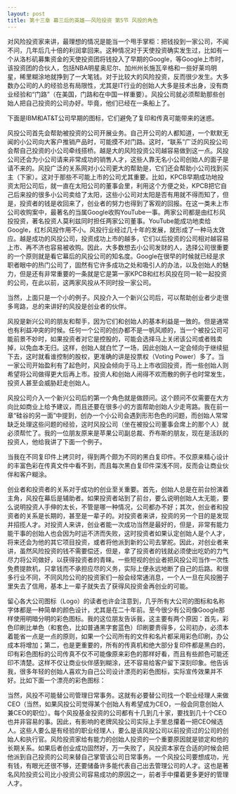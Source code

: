 ```yaml
---
layout: post
title: 第十三章 幕三后的英雄——风险投资 第5节 风投的角色 
---
```

对风险投资家来讲，最理想的情况是能当一个甩手掌柜：把钱投到一家公司，不闻不问，几年后几十倍的利润拿回来。这种情况对于天使投资确实发生过，比如有一个从洛杉矶募集资金的天使投资团将钱投入了早期的Google，等Google上市时，该投资团的合伙人，包括NBA明星奥尼尔、加州州长施瓦辛格和一些好莱坞明星，稀里糊涂地就挣到了一大笔钱。对于比较大的风险投资，反而很少发生。大多数办公司的人的经验总有局限性，尤其是IT行业的创始人大多是技术出身，没有商业经验和“门路”（在美国，门路和在中国一样重要）。风投公司就必须帮助那些创始人把自己投资的公司办好。毕竟，他们已经在一条船上了。

下面是IBM和AT&T公司早期的图标，它们避免了复印和传真可能带来的迷惑。

风投公司首先会帮助被投资的公司开展业务。自己开公司的人都知道，一个默默无闻的小公司向大客户推销产品时，可能摸不对门路。这时，“联系”广泛的风投公司会帮自己投资的小公司牵线搭桥。越是大的风险投资公司越容易做到这一点。风投公司还会为小公司请来非常成功的销售人才，这些人靠无名小公司创始人的面子是请不来的。风投广泛的关系网对小公司更大的帮助是，它们还会帮助小公司找到买主（下家）。这对于那些不可能上市的公司尤其重要。比如，KPCB早期成功地投资太阳公司后，就一直在太阳公司的董事会里，利用这个方便之处，KPCB把它自己后来投的很多小公司卖给了太阳，这些小公司对太阳是否有用就不得而知了，但是，投资者的钱是收回来了，创业者的努力也得到了客观的回报。在这一类未上市公司收购案中，最著名的当属Google收购YouTube一事。两家公司都是由红杉风投投资，著名投资人莫利兹同时担任两家公司董事。YouTube能成功地卖给Google，红杉风投作用不小。风投行业经过几十年的发展，就形成了一种马太效应。越是成功的风投公司，投资成功上市的越多，它们以后投资的公司相对越容易上市、再不济也容易被收购。因此，大多数想去小公司发财的人，选择公司很重要的一个原则就是看它幕后的风投公司的知名度。Google在很早的时候就已经是求职者眼中的热门公司了，固然有它许多成功之处和吸引人的办法，以及创始人的魅力，但是还有非常重要的一条就是它是第一家KPCB和红杉风投在同一轮一起投资的公司，在此以前，这两家风投从不同时投一家公司。

当然，上面只是一个小的例子。风投介入一个新兴公司后，可以帮助创业者少走很多弯路，总的来讲好的风投是创业者的伙伴。

风投是新兴公司的朋友和帮手，因为它们和创始人的基本利益是一致的。但是通常也有利益冲突的时候。任何一个公司的创办都不是一帆风顺的，当一个被投公司可能前景不妙时，如果投资者对它是控股的，可能会选择马上关闭该公司或者贱卖掉，以免血本无归。这样，创始人就白忙了一场，因此创始人一定会倾向于继续挺下去，这时就看谁控制的股权，更准确的讲是投票权（Voting Power）多了。当一家公司开始盈利有了起色时，风投会倾向于马上上市收回投资，而一些创始人则希望将公司做得更大后再上市。投资人和创始人闹得不欢而散的例子也时常发生，投资人甚至会威胁赶走创始人。

风投公司介入一个新兴公司后的第一个角色就是做顾问。这个顾问不仅需要在大方向比如商业上给予建议，而且还要在很多小的方面帮助创始人少走弯路。我在前一章“硅谷的另一面”中提到，创办一个小公司会遇到形形色色的问题，而创始人常常缺乏处理这些问题的经验，这时风投公司（坐在被投公司董事会席上的那个人）就必须帮忙了。我的一位朋友原来是苹果公司副总裁、乔布斯的朋友，现在是活跃的投资人，他给我讲了下面一个例子。

当我在不同复印件上拷贝时，得到两个颇为不同的黑白复印件。不仅原来精心设计的丰富色彩在传真文件中看不到，而且每次黑白复印件深浅不同，反而会让商业伙伴和客户糊涂。

创业者和投资者的关系对于成功的创业至关重要。首先，创始人总是在前台扮演着主角，风投在幕后是辅助者。如果投资者站到了前台，要么说明创始人太无能，要么说明投资人手伸的太长，不管是哪一种情况，公司都办不好；其次，创业者和投资者的关系是长期的，甚至是一辈子的。对投资者来讲，投资的另一个目的是发现并招揽人才。对投资人来讲，创业者能一次成功当然是最好的，但是，非常有能力能干事的创始人也会因为时运不济而失败，这时投资者如果认定创始人是个人才，将来还会为他的其它项目投资，或者将他派到新的公司去掌舵。因此，对创业者来讲，虽然风险投资的钱不需要偿还，但是，拿了投资者的钱就必须使出吃奶的力气尽力将公司做好，以获得投资者的青睐。一些短视的创业者把风投公司当作一次性免费提款机，只拿钱而不承担应尽的义务，实际上便永远地断了自己的后路。和很多行业不同，不同风险公司的投资家们一般会经常通消息，一个人一旦在风投圈子里失去了信用，基本上一辈子就失去了获得风投资金再创业的可能。

留心各大公司图标（Logo）的读者也许会注意到，几乎所有大公司的图标和名称字体都是一种简单的颜色设计，尤其是在二十年前。至今很少有公司像Google那样使用明暗分明的彩色图标。我的这位朋友告诉我，这主要有两个原因：首先，彩色印刷比单色（和套色，比如普通黑字套蓝色）印刷要贵得多，公司初办，必须本着能省一点是一点的原则，如果一个公司所有的文件和名片都采用彩色印刷，办公成本将增加；第二，也是更重要的，所有的传真机和绝大部分复印件都是黑白的，印有彩色图标的公司传真不仅不可能像原来彩色的那样好看，而且有些颜色可能还印不清楚。这样不仅让商业伙伴感到糊涂，还不容易给客户留下深刻印象。他告诉我，很多年轻的创始人喜欢为自己公司设计漂亮的彩色图标，实际宣传效果并不好。比如下面一个漂亮的彩色图标：

当然，风投不可能替公司管理日常事务。这就有必要替公司找一个职业经理人来做CEO（当然，如果风投公司觉得某个创始人有希望成为CEO，一般会同意创始人兼CEO的职位）。每个风投基金投资的公司都有十几到几十家，要找到几十个CEO也并非容易的事。因此，有影响的老牌风投公司实际上手里总攥着一把CEO候选人。这些人要么是有经验的职业经理人，要么是该风投公司以前投资过的公司的创始人和执行官。风险投资家给有能力的创始人投资的一个重要原因就是锁定和他的长期关系。如果后者创业成功固然好，万一失败了，风投资本家在合适的时候会把他派到自己投资的公司来替自己掌管该公司日常事务。一个风投公司要想成功，光有钱，有眼光还很不够，还要储备许多能代表自己出去管理公司的人才。这也是著名风险投资公司比小投资公司容易成功的原因之一，前者手中攥着更多更好的管理人才。

